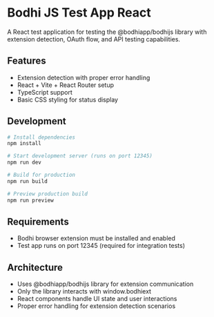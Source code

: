 # Bodhi JS Test App React

A React test application for testing the @bodhiapp/bodhijs library with extension detection, OAuth flow, and API testing capabilities.

## Features

- Extension detection with proper error handling
- React + Vite + React Router setup
- TypeScript support
- Basic CSS styling for status display

## Development

```bash
# Install dependencies
npm install

# Start development server (runs on port 12345)
npm run dev

# Build for production
npm run build

# Preview production build
npm run preview
```

## Requirements

- Bodhi browser extension must be installed and enabled
- Test app runs on port 12345 (required for integration tests)

## Architecture

- Uses @bodhiapp/bodhijs library for extension communication
- Only the library interacts with window.bodhiext
- React components handle UI state and user interactions
- Proper error handling for extension detection scenarios